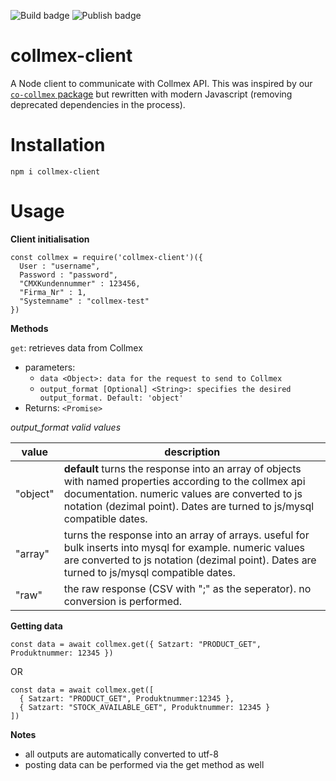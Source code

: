 ![Build badge](https://img.shields.io/github/workflow/status/kaskadi/collmex-client/build?label=build&logo=mocha)
![Publish badge](https://img.shields.io/github/workflow/status/kaskadi/collmex-client/publish?label=publish&logo=npm)

# collmex-client

A Node client to communicate with Collmex API. This was inspired by our [`co-collmex` package](https://www.npmjs.com/package/co-collmex) but rewritten with modern Javascript (removing deprecated dependencies in the process).

# Installation

```
npm i collmex-client
```

# Usage

**Client initialisation**

```
const collmex = require('collmex-client')({
  User : "username",
  Password : "password",
  "CMXKundennummer" : 123456,
  "Firma_Nr" : 1,
  "Systemname" : "collmex-test"
})
```

**Methods**

`get`: retrieves data from Collmex
- parameters:
  - `data <Object>: data for the request to send to Collmex`
  - `output_format [Optional] <String>: specifies the desired output_format. Default: 'object'`
- Returns: `<Promise>`

*output_format valid values*

| value | description |
| --- | --- |
| "object" | **default** turns the response into an array of objects with named properties according to the collmex api documentation. numeric values are converted to js notation (dezimal point). Dates are turned to js/mysql compatible dates.|
| "array" | turns the response into an array of arrays. useful for bulk inserts into mysql for example. numeric values are converted to js notation (dezimal point). Dates are turned to js/mysql compatible dates.|
| "raw" | the raw response (CSV with ";" as the seperator). no conversion is performed. |

**Getting data**

```
const data = await collmex.get({ Satzart: "PRODUCT_GET", Produktnummer: 12345 })
```

OR

```
const data = await collmex.get([
  { Satzart: "PRODUCT_GET", Produktnummer:12345 },
  { Satzart: "STOCK_AVAILABLE_GET", Produktnummer: 12345 }
])
```

**Notes**

- all outputs are automatically converted to utf-8
- posting data can be performed via the get method as well